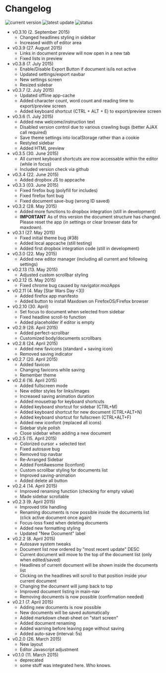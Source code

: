 # Changelog

![current version](https://img.shields.io/badge/current_version-0.3.10-brightgreen.svg)
![latest update](https://img.shields.io/badge/latest_update-2._September_2015-brightgreen.svg)
![status](https://img.shields.io/badge/status-stable--alpha-yellow.svg)


- v0.3.10 (2. September 2015)
  - Changed headlines styling in sidebar
  - Increased width of editor area
- v0.3.9 (27. August 2015)
  - Links in document preview will now open in a new tab
  - Fixed lists in preview
- v0.3.8 (7. July 2015)
  - Enable/Disable Export Button if document is/is not active
  - Updated settings/export navbar
  - New settings screen
  - Resized sidebar
- v0.3.7 (2. July 2015)
  - Updated offline app-cache
  - Added character count, word count and reading time to export/preview screen
  - Added keyboard shortcut (CTRL + ALT + E) to export/preview screen
- v0.3.6 (1. July 2015)
  - Added new welcome/instruction text
  - Disabled version control due to various crawling bugs (better AJAX call required)
  - Save theme settings into localStorage rather than a cookie
  - Restyled sidebar
  - Added HTML preview
- v0.3.5 (30. June 2015)
  - All current keyboard shortcuts are now accessable within the editor (while in focus)
  - Included version check via github
- v0.3.4 (22. June 2015)
  - Added dropbox JS to appcache
- v0.3.3 (03. June 2015)
  - Fixed firefox bug (polyfill for includes)
  - Fixed firefox font bug
  - Fixed document save-bug (wrong ID saved)
- v0.3.2 (28. May 2015)
  - Added more functions to dropbox integration (still in development)
  - **IMPORTANT** As of this version the document structure has changed. Please reset the app (in settings or clear browser data for maxdown).
- v0.3.1 (27. May 2015)
  - Fixed initial theme bug (#38)
  - Added local appcache (still testing)
  - Added first dropbox integration code (still in development)
- v0.3.0 (22. May 2015)
  - Added new editor manager (including all current and following settings)
- v0.2.13 (13. May 2015)
  - Adjusted custom scrollbar styling
- v0.2.12 (5. May 2015)
  - Fixed chrome bug caused by navigator.mozApps
- v0.2.11 (4. May [Star Wars Day <3])
  - Added firefox app manifesto
  - Added button to install Maxdown on FirefoxOS/Firefox browser
- v0.2.10 (30. April)
  - Set focus to document when selected from sidebar
  - Fixed headline scroll-to function
  - Added placeholder if editor is empty
- v0.2.9 (28. April 2015)
  - Added perfect-scrollbar
  - Customized body/documents scrollbars
- v0.2.8 (24. April 2015)
  - Added new favicons (standard + saving icon)
  - Removed saving indicator
- v0.2.7 (20. April 2015)
  - Added favicon
  - Changing favicons while saving
  - Remember theme
- v0.2.6 (16. April 2015)
  - Added fullscreen mode
  - New editor styles for links/images
  - Increased saving animation duration
  - Added mousetrap for keyboard shortcuts
  - Added keyboard shortcut for sidebar (CTRL+M)
  - Added keyboard shortcut for new document (CTRL+ALT+N)
  - Added keyboard shortcut for fullscreen (CTRL+ALT+F)
  - Added new iconfont (replaced all icons)
  - Sidebar style polish
  - Close sidebar when adding a new document
- v0.2.5 (15. April 2015)
  - Colorized cursor + selected text
  - Fixed autosave bug
  - Removed top navbar
  - Re-Arranged Sidebar
  - Added FontAwesome (Iconfont)
  - Custom scrollbar styling for documents list
  - Improved saving-animation
  - Added delete all button
- v0.2.4 (14. April 2015)
  - Improved renaming function (checking for empty value)
  - Made sidebar scrollable
- v0.2.3 (9. April 2015)
  - Improved title handling
  - Renaming documents is now possible inside the documents list (click active document once again)
  - Focus-loss fixed when deleting documents
  - Added new formatting styling
  - Updated "New Document" label
- v0.2.2 (8. April 2015)
  - Autosave system tweaks
  - Document list now ordered by "most recent update" DESC
  - Current document will move to the top of the document list (only when edited/saved)
  - Headlines of current document will be shown inside the documents list
  - Clicking on the headlines will scroll to that position inside your current document
  - Changing the document will jump back to top
  - Improved document listing in main-nav
  - Removing documents is now possible (confirmation needed)
- v0.2.1 (7. April 2015)
  - Adding new documents is now possible
  - New documents will be saved automatically
  - Added markdown cheat-sheet on "start screen"
  - Added document renaming
  - Added warning before leaving page without saving
  - Added auto-save (interval: 5s)
- v0.2.0 (26. March 2015)
  - New layout
  - Editor Javascript adjustment
- v0.1.0 (11. March 2015)
  - deprecated
  - some stuff was integrated here. Who knows.